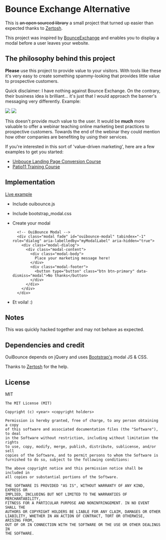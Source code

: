 # Bounce Exchange Alternative
This is ~~an open sourced library~~ a small project that turned up easier than expected thanks to [Zertosh](https://github.com/zertosh).

This project was inspired by [BounceExchange](http://bounceexchange.com/) and enables you to display a modal before a user leaves your website.

## The philosophy behind this project
**Please** use this project to provide value to your visitors. With tools like these it's very easy to create something spammy-looking that provides little value to prospective customers.

Quick disclaimer: I have nothing against Bounce Exchange. On the contrary, their business idea is brilliant... it's just that I would approach the banner's messaging very differently. Example:

![](http://i.imgur.com/ot2xNi4.png)
![](http://i.imgur.com/tpQNyOr.png)

This doesn't provide much value to the user. It would be **much** more valuable to offer a webinar teaching online marketing best practices to prospective customers. Towards the end of the webinar they could mention how other companies are benefiting by using their services.

If you're interested in this sort of 'value-driven marketing', here are a few examples to get you started:

- [Unbouce Landing Page Conversion Course](http://do.thelandingpagecourse.com/)
- [Patio11 Training Course](https://training.kalzumeus.com/)

## Implementation
[Live example](http://colors.carlsednaoui.com/)

- Include ouibounce.js
- Include bootstrap_modal.css
- Create your modal

        <!-- OuiBounce Modal -->
        <div class="modal fade" id="ouibounce-modal" tabindex="-1" role="dialog" aria-labelledby="myModalLabel" aria-hidden="true">
          <div class="modal-dialog">
            <div class="modal-content">
              <div class="modal-body">
                Place your marketing message here!
              </div>
              <div class="modal-footer">
                <button type="button" class="btn btn-primary" data-dismiss="modal">No thanks</button>
              </div>
            </div>
          </div>
        </div>

- Et voila! :)

## Notes
This was quickly hacked together and may not behave as expected.


## Dependencies and credit
OuiBounce depends on jQuery and uses [Bootstrap's](http://getbootstrap.com/javascript/#modals) modal JS & CSS.

Thanks to [Zertosh](https://github.com/zertosh) for the help.

## License
MIT

    The MIT License (MIT)

    Copyright (c) <year> <copyright holders>

    Permission is hereby granted, free of charge, to any person obtaining a copy
    of this software and associated documentation files (the "Software"), to deal
    in the Software without restriction, including without limitation the rights
    to use, copy, modify, merge, publish, distribute, sublicense, and/or sell
    copies of the Software, and to permit persons to whom the Software is
    furnished to do so, subject to the following conditions:

    The above copyright notice and this permission notice shall be included in
    all copies or substantial portions of the Software.

    THE SOFTWARE IS PROVIDED "AS IS", WITHOUT WARRANTY OF ANY KIND, EXPRESS OR
    IMPLIED, INCLUDING BUT NOT LIMITED TO THE WARRANTIES OF MERCHANTABILITY,
    FITNESS FOR A PARTICULAR PURPOSE AND NONINFRINGEMENT. IN NO EVENT SHALL THE
    AUTHORS OR COPYRIGHT HOLDERS BE LIABLE FOR ANY CLAIM, DAMAGES OR OTHER
    LIABILITY, WHETHER IN AN ACTION OF CONTRACT, TORT OR OTHERWISE, ARISING FROM,
    OUT OF OR IN CONNECTION WITH THE SOFTWARE OR THE USE OR OTHER DEALINGS IN
    THE SOFTWARE.

